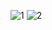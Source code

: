 ![1](https://user-images.githubusercontent.com/32956051/104083727-ce01e480-51f5-11eb-8cde-1755e0f2c0a9.PNG)
![2](https://user-images.githubusercontent.com/32956051/104083728-ce01e480-51f5-11eb-9115-4712547c999e.PNG)
